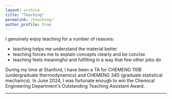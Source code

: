 ```yaml
---
layout: archive
title: "Teaching"
permalink: /teaching/
author_profile: true
---
```


I genuinely enjoy teaching for a number of reasons:

- teaching helps me understand the material better
- teaching forces me to explain concepts clearly and be concise
- teaching feels meaningful and fulfilling in a way that few other jobs do

During my time at Stanford, I have been a TA for CHEMENG 110B (undergraduate thermodynamics) and CHEMENG 340 (graduate statistical mechanics). In June 2024, I was fortunate enough to win the Chemical Engineering Department's Outstanding Teaching Assistant Award.

---


